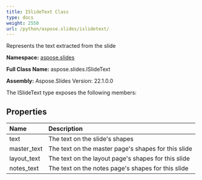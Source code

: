 ```yaml
---
title: ISlideText Class
type: docs
weight: 2550
url: /python/aspose.slides/islidetext/
---
```


Represents the text extracted from the slide

**Namespace:** [aspose.slides](/python/aspose.slides/)

**Full Class Name:** aspose.slides.ISlideText

**Assembly:**  Aspose.Slides Version: 22.1.0.0

The ISlideText type exposes the following members:
## **Properties**
|**Name**|**Description**|
| :- | :- |
|text|The text on the slide's shapes|
|master_text|The text on the master page's shapes for this slide|
|layout_text|The text on the layout page's shapes for this slide|
|notes_text|The text on the notes page's shapes for this slide|
